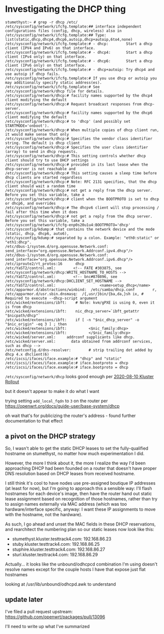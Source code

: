 # Investigating the DHCP thing

```
stumethyst:~ # grep -r dhcp /etc/
/etc/sysconfig/network/ifcfg.template:## interface independent configurations files (config, dhcp, wireless) also in
/etc/sysconfig/network/ifcfg.template:## Type:    list(static,dhcp,dhcp4,dhcp6,autoip,dhcp+autoip,6to4,none)
/etc/sysconfig/network/ifcfg.template:# - dhcp:        Start a dhcp client (IPV4 and IPv6) on that interface.
/etc/sysconfig/network/ifcfg.template:# - dhcp4:       Start a dhcp client (IPv4 only) on that interface.
/etc/sysconfig/network/ifcfg.template:# - dhcp6:       Start a dhcp client (IPv6 only) on that interface.
/etc/sysconfig/network/ifcfg.template:# - dhcp+autoip: Try dhcp4 and use autoip if dhcp fails.
/etc/sysconfig/network/ifcfg.template:# If you use dhcp or autoip you may additionally specify static address(es).
/etc/sysconfig/network/ifcfg.template:# See /etc/sysconfig/network/dhcp file for details.
/etc/sysconfig/network/dhcp:# facility names supported by the dhcp4 client modifying the default
/etc/sysconfig/network/dhcp:# Request broadcast responses from dhcp-server.
/etc/sysconfig/network/dhcp:# facility names supported by the dhcp6 client modifying the default
/etc/sysconfig/network/dhcp:# to 'dhcp' (and possibly set STARTMODE='onboot').
/etc/sysconfig/network/dhcp:# When multiple copies of dhcp client run, it would make sense that only
/etc/sysconfig/network/dhcp:# Specifies the vendor class identifier string. The default is dhcp client
/etc/sysconfig/network/dhcp:# Specifies the user class identifier (array) to send in dhcp requests.
/etc/sysconfig/network/dhcp:# This setting controls whether dhcp client should try to use DHCP settings
/etc/sysconfig/network/dhcp:# provided in its last lease when the dhcp-server is not reachable and
/etc/sysconfig/network/dhcp:# This setting causes a sleep time before dhcp clients are started regardless
/etc/sysconfig/network/dhcp:# Note: RFC 2131 specifies, that the dhcp client should wait a random time
/etc/sysconfig/network/dhcp:# not get a reply from the dhcp server. Before you set this variable, take a
/etc/sysconfig/network/dhcp:# client when the BOOTPROTO is set to dhcp or dhcp6, and overrides
/etc/sysconfig/network/dhcp:# The dhcpv6 client will stop processing / fail after this time when it does
/etc/sysconfig/network/dhcp:# not get a reply from the dhcp server. Before you set this variable, take a
/etc/sysconfig/network/ifcfg-enp0s20u1u4:BOOTPROTO='dhcp'
/etc/sysconfig/kdump:# that contains the network device and the mode (static, dhcp, dhcp6, auto6),
/etc/sysconfig/kdump:# separated by a colon. Example: "eth0:static" or "eth1:dhcp".
/etc/dbus-1/system.d/org.opensuse.Network.conf:           send_interface="org.opensuse.Network.Addrconf.ipv4.dhcp"/>
/etc/dbus-1/system.d/org.opensuse.Network.conf:           send_interface="org.opensuse.Network.Addrconf.ipv6.dhcp"/>
/etc/iproute2/rt_protos:16      dhcp
/etc/YaST2/control.xml:        <!-- FATE #303875, see /etc/sysconfig/network/dhcp:WRITE_HOSTNAME_TO_HOSTS -->
/etc/YaST2/control.xml:        <!-- bnc#870896, see /etc/sysconfig/network/dhcp:DHCLIENT_SET_HOSTNAME -->
/etc/YaST2/control.xml:                    <name>setup_dhcp</name>
/etc/apparmor.d/abstractions/winbind:  /etc/samba/dhcp.conf        r,
/etc/apparmor.d/usr.sbin.dnsmasq:  /{,usr/}bin/{ba,da,}sh ix, # Required to execute --dhcp-script argument
/etc/wicked/extensions/ibft:	# Note: kvm/gPXE is using 0, even it is from dhcp
/etc/wicked/extensions/ibft:	nic_dhcp_server=`ibft_getattr "$nicpath/dhcp"`
/etc/wicked/extensions/ibft:	if [ -n "$nic_dhcp_server" -o "$nic_origin" -eq 3 ] ; then
/etc/wicked/extensions/ibft:		  <$nic_family:dhcp>
/etc/wicked/extensions/ibft:		  </$nic_family:dhcp>
/etc/wicked/server.xml:     addrconf supplicants like dhcp.
/etc/wicked/server.xml:       data obtained from addrconf services, such as dhcp -->
/etc/netconfig.d/dns-resolver:        # strip trailing dot added by dhcp 4.x dhclient(6)
/etc/iscsi/ifaces/iface.example:# "dhcp" and "static"
/etc/iscsi/ifaces/iface.example:# iface.bootproto = dhcp
/etc/iscsi/ifaces/iface.example:# iface.bootproto = dhcp
```

`/etc/sysconfig/network/dhcp` looks good enough per [2020-08-10 Kluster Rollout](3b3be951-82c4-4e31-845f-5d1579a4302b.md)

but it doesn't appear to make it do what I want

trying setting `add_local_fqdn` to `3` on the router per https://openwrt.org/docs/guide-user/base-system/dhcp

oh wait that's for publicizing the router's address - found further documentation to that effect

## a pivot on the DHCP strategy

So, I wasn't able to get the static DHCP leases to set the fully-qualified hostname on stumethyst, no matter how much experimentation I did.

However, the more I think about it, the more I realize the way I'd been approaching DHCP had been founded on a router that doesn't have proper DNS resolution based on DHCP leases from received hostname.

I still think it's cool to have nodes use pre-assigned boutique IP addresses (at least for now), but I'm going to approach this a sensible way: I'll flash hostnames for each device's image, then have the router hand out static lease assignment based on recognition of those hostnames, rather than try to assign names externally via MAC address (which was too hardware/interface specific, anyway: I want these IP assignments to move with the hostname, not the hardware).

As such, I go ahead and unset the MAC fields in these DHCP reservations, and rearchitect the numbering plan so our static leases now look like this:

- stumethyst.kluster.testtrack4.com: 192.168.86.23
- stuby.kluster.testtrack4.com: 192.168.86.25
- stuphire.kluster.testtrack4.com: 192.168.86.27
- sturl.kluster.testtrack4.com: 192.168.86.29

Actually... it looks like the unbound/odhcpcd combination I'm using doesn't resolve names except for the couple hosts I have that expose just flat hostnames

looking at /usr/lib/unbound/odhcpd.awk to understand

## update later

I've filed a pull request upstream: https://github.com/openwrt/packages/pull/13096

I'll need to write up what I've summarized
